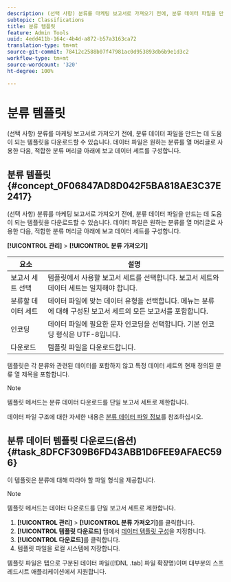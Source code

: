 ```yaml
---
description: (선택 사항) 분류를 마케팅 보고서로 가져오기 전에, 분류 데이터 파일을 만드는 데 도움이 되는 템플릿을 다운로드할 수 있습니다. 데이터 파일은 원하는 분류를 열 머리글로 사용한 다음, 적합한 분류 머리글 아래에 보고 데이터 세트를 구성합니다.
subtopic: Classifications
title: 분류 템플릿
feature: Admin Tools
uuid: 4edd411b-164c-4b4d-a872-b57a3163ca72
translation-type: tm+mt
source-git-commit: 78412c2588b07f47981ac0d953893db6b9e1d3c2
workflow-type: tm+mt
source-wordcount: '320'
ht-degree: 100%

---
```



# 분류 템플릿

(선택 사항) 분류를 마케팅 보고서로 가져오기 전에, 분류 데이터 파일을 만드는 데 도움이 되는 템플릿을 다운로드할 수 있습니다. 데이터 파일은 원하는 분류를 열 머리글로 사용한 다음, 적합한 분류 머리글 아래에 보고 데이터 세트를 구성합니다.

## 분류 템플릿 {#concept_0F06847AD8D042F5BA818AE3C37E2417}

(선택 사항) 분류를 마케팅 보고서로 가져오기 전에, 분류 데이터 파일을 만드는 데 도움이 되는 템플릿을 다운로드할 수 있습니다. 데이터 파일은 원하는 분류를 열 머리글로 사용한 다음, 적합한 분류 머리글 아래에 보고 데이터 세트를 구성합니다.

**[!UICONTROL 관리]** > **[!UICONTROL 분류 가져오기]**

| 요소 | 설명 |
|---|---|
| 보고서 세트 선택 |  템플릿에서 사용할 보고서 세트를 선택합니다. 보고서 세트와 데이터 세트는 일치해야 합니다. |
| 분류할 데이터 세트 |  데이터 파일에 맞는 데이터 유형을 선택합니다. 메뉴는 분류에 대해 구성된 보고서 세트의 모든 보고서를 포함합니다. |
| 인코딩 |  데이터 파일에 필요한 문자 인코딩을 선택합니다. 기본 인코딩 형식은 UTF-8입니다. |
| 다운로드 | 템플릿 파일을 다운로드합니다. |

템플릿은 각 분류와 관련된 데이터를 포함하지 않고 특정 데이터 세트의 현재 정의된 분류 열 제목을 포함합니다.

>[!NOTE]
>
>템플릿 메서드는 분류 데이터 다운로드를 단일 보고서 세트로 제한합니다.

데이터 파일 구조에 대한 자세한 내용은 [분류 데이터 파일 정보](/help/components/classifications/importer/c-saint-data-files.md)를 참조하십시오.

## 분류 데이터 템플릿 다운로드(옵션) {#task_8DFCF309B6FD43ABB1D6FEE9AFAEC596}

이 템플릿은 분류에 대해 따라야 할 파일 형식을 제공합니다.

>[!NOTE]
>
>템플릿 메서드는 데이터 다운로드를 단일 보고서 세트로 제한합니다.

1. **[!UICONTROL 관리]** > **[!UICONTROL 분류 가져오기]**&#x200B;를 클릭합니다.
1. **[!UICONTROL 템플릿 다운로드]** 탭에서 [데이터 템플릿 구성](/help/components/classifications/importer/c-download-saint-data.md)을 지정합니다.
1. **[!UICONTROL 다운로드]**&#x200B;를 클릭합니다.
1.  템플릿 파일을 로컬 시스템에 저장합니다. 

   템플릿 파일은 탭으로 구분된 데이터 파일([!DNL .tab] 파일 확장명)이며 대부분의 스프레드시트 애플리케이션에서 지원합니다.

